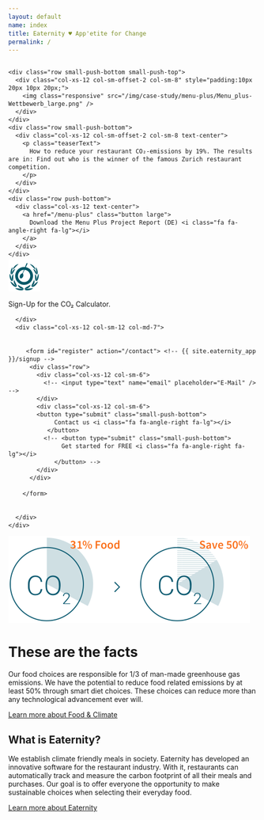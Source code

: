 ```yaml
---
layout: default
name: index
title: Eaternity ♥ App'etite for Change
permalink: /
---
```


<div class="bgDarkBlue viewPortHeight" style="overflow:hidden;">
  <div class="container">

    <div class="row small-push-bottom small-push-top">
      <div class="col-xs-12 col-sm-offset-2 col-sm-8" style="padding:10px 20px 10px 20px;">
        <img class="responsive" src="/img/case-study/menu-plus/Menu_plus-Wettbewerb_large.png" />
      </div>
    </div>
    <div class="row small-push-bottom">
      <div class="col-xs-12 col-sm-offset-2 col-sm-8 text-center">
        <p class="teaserText">
          How to reduce your restaurant CO₂-emissions by 19%. The results are in: Find out who is the winner of the famous Zurich restaurant competition.
        </p>
      </div>
    </div>
    <div class="row push-bottom">
      <div class="col-xs-12 text-center">
        <a href="/menu-plus" class="button large">
          Download the Menu Plus Project Report (DE) <i class="fa fa-angle-right fa-lg"></i>
        </a>
      </div>
    </div>

  </div>
</div>
<!-- /.viewPortHeight -->

<div class="bgLightGrey big-push-bottom">
  <div class="container">
    <div class="row small-push-top">
      <div class="col-xs-4 col-md-1">
        <img src="/img/ganz-blau.svg" width="64px" type="image/svg+xml" style="margin-top:-10px;margin-right:4px;width:64px"/>
      </div>
      <div class="col-xs-8 col-md-4">
        <p class="teaserText">
          Sign-Up for the CO₂ Calculator.
        </p>
        <p id="result"></p>

      </div>
      <div class="col-xs-12 col-sm-12 col-md-7">


         <form id="register" action="/contact"> <!-- {{ site.eaternity_app }}/signup -->
          <div class="row">
            <div class="col-xs-12 col-sm-6">
              <!-- <input type="text" name="email" placeholder="E-Mail" /> -->
            </div>
            <div class="col-xs-12 col-sm-6">
            <button type="submit" class="small-push-bottom">
                 Contact us <i class="fa fa-angle-right fa-lg"></i>
               </button>
              <!-- <button type="submit" class="small-push-bottom">
                   Get started for FREE <i class="fa fa-angle-right fa-lg"></i>
                 </button> -->
            </div>
          </div>

        </form>


      </div>
    </div>

  </div>
</div>

<div class="container big-push-bottom">
  <div class="row verticalAlign">
    <div class="col-xs-12 col-sm-5">
      <img class="responsive" src="/img/home/illustration-facts.svg">
    </div>
    <div class="col-xs-12 col-sm-7 col-md-offset-1 col-md-5 xs-push-top">
      <div>
        <h1>These are the facts</h1>
        <p>Our food choices are responsible for 1/3 of man-made greenhouse gas emissions. We have the potential to reduce food related emissions by at least 50% through smart diet choices. These choices can reduce more than any technological advancement
          ever will.</p>
        <a class="button" href="/foodprint">Learn more about Food & Climate <i class="fa fa-angle-right fa-lg"></i></a>
      </div>
    </div>
  </div>
</div>

<div class="bgDarkBlue" style="overflow:hidden">
  <div class="container">
    <div class="row small-push-top small-push-bottom verticalAlign">
      <div class="col-xs-8 col-sm-4">
        <div>
          <h2>What is Eaternity?</h2>
          <p>We establish climate friendly meals in society. Eaternity has developed an innovative software for the restaurant industry. With it, restaurants can automatically track and measure the carbon footprint of all their meals and purchases. Our goal
            is to offer everyone the opportunity to make sustainable choices when selecting their everyday food.</p>
          <a class="button" href="/app">Learn more about Eaternity<i class="fa fa-angle-right fa-lg"></i></a>
        </div>
      </div>
      <style>
        .wrapper {
          float: left;
          clear: left;
          display: table;
          table-layout: fixed;
        }

        @media screen and (min-width: 768px) {
          img.img-responsive {
            display: table-cell;
            max-height: 200%;
            max-width: 200%;
            width: 517px;
            height: 332px;
            margin: -258px -300px -50px -50px
          }
        }

        @media screen and (min-width: 992px) {
          img.img-responsive {
            display: table-cell;
            max-height: 200%;
            max-width: 200%;
            width: 710px;
            height: 413px;
            margin: -225px -300px -50px -50px
          }
        }
      </style>
      <div class="wrapper col-xs-offset-2 col-xs-10 col-sm-offset-1 col-sm-7">
        <img class="responsive img-responsive" src="/img/home/screens.png">
      </div>
    </div>

  </div>
</div>

<div class="container">
  <div class="row push-top small-push-bottom">
    <div class="col-xs-12 text-center">
      <h2>First hand news from Eaternity</h2>
    </div>
  </div>

  <div class="row push-top push-bottom">
    <div class="col-xs-12">

      {% for item in site.categories['blog'] limit:1 %}
      <div class="col-xs-offset-2 col-xs-8 col-sm-offset-2 col-sm-8 col-md-offset-2 col-md-8">
        <h3>{{ item.date | date_to_string }} – {{ item.title }}</h3>

        <div class="small-push-bottom">
          {% if item.image != null %}<a href="{{ BASE_PATH }}{{ item.url }}"><img class="responsive" src="{{ ASSET_PATH }}/img/blog/teaser_1400x450/{{ item.image }}" />  </a>{% endif %}

          <br/>
          <h4>{{ item.subtitle }}</h4><br/> {{ item.excerpt }}

          <a href="{{ BASE_PATH }}{{ item.url }}">  <span class="button">Read the full article <i class="fa fa-angle-right fa-lg"></i></span>  </a>
        </div>

      </div>
      {% endfor %}


    </div>

  </div>

  <div class="row text-center">

    {% for item in site.categories['blog'] offset:1 limit:4 %}
    <div class="col-xs-offset-2 col-xs-8 col-sm-offset-2 col-sm-4 col-md-offset-0 col-md-3">
      <a href="{{ BASE_PATH }}{{ item.url }}">
        <div class="roundTeaser small-push-bottom">
          {% if item.image != null %}<img class="responsive" src="{{ ASSET_PATH }}/img/blog/{{ item.image }}" />{% endif %}
          <span class="button">Go to the article <i class="fa fa-angle-right fa-lg"></i></span>
        </div>
      </a>
      <p>{{ item.date | date_to_string }}<br /> {{ item.title }}</p>
    </div>
    {% endfor %}

  </div>
  <div class="row">
    <div class="col-xs-12 text-center small-push-top push-bottom">
      <a href="/blog" class="button">Read more on our blog <i class="fa fa-angle-right fa-lg"></i></a>
    </div>
  </div>
</div>

<div class="window" style="background-image: url('/img/home/home-parallax.jpg')">
</div>

<div class="container">
  <div class="row push-top small-push-bottom">
    <div class="col-xs-12 text-center">
      <h2>Climate-friendly nutrition is relevant to all of us</h2>
    </div>
  </div>
  <div class="row push-bottom">
    <div class="co-xs-12 col-md-4">
      <div class="teaserFacts bgLightBlue">
        <h3>Climate-friendly meals at home</h3>
        <p>Get access and start cooking climate-friendly meals today.</p>
        <a class="button" href="/contact">Contact us<i class="fa fa-angle-right fa-lg"></i></a>
      </div>
    </div>
    <div class="co-xs-12 col-md-4 sm-push-top">
      <div class="teaserFacts bgLightBlue">
        <h3>The smart solution for restaurants</h3>
        <p>Get to know our proffesional side, a comprehensive management solution for the restaurant industry.</p>
        <a class="button" href="/app">Product<i class="fa fa-angle-right fa-lg"></i></a>
      </div>
    </div>
    <div class="co-xs-12 col-md-4 sm-push-top">
      <div class="teaserFacts bgLightBlue">
        <h3>Thank you for spreading the word</h3>
        <p>We would love to work together with you to establish climate-friendly meals in society. Let's get going! ; )</p>
        <a class="button" href="/about/media">Media material<i class="fa fa-angle-right fa-lg"></i></a>
      </div>
    </div>
  </div>
</div>
